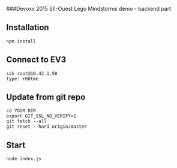 ###Devoxx 2015 SII-Ouest Lego Mindstorms demo - backend part

## Installation

```
npm install
```

## Connect to EV3

```
ssh root@10.42.1.50
type: r00tme
```

## Update from git repo

```
cd YOUR DIR
export GIT_SSL_NO_VERIFY=1
git fetch --all
git reset --hard origin/master
```

## Start

```
node index.js
```